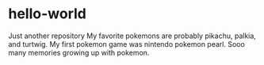 # hello-world
Just another repository
My favorite pokemons are probably pikachu, palkia, and turtwig. My first pokemon game was nintendo pokemon pearl. Sooo many memories growing up with pokemon. 
